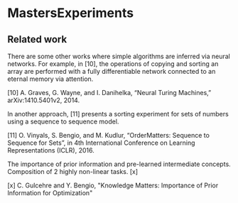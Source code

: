 # MastersExperiments

## Related work

There are some other works where simple algorithms are inferred via neural networks. For example, in [10], the operations of copying and sorting an array are performed with a fully differentiable network connected to an eternal memory via attention.

[10] A. Graves, G. Wayne, and I. Danihelka, “Neural Turing Machines,” arXiv:1410.5401v2, 2014.

In another approach, [11] presents a sorting experiment for sets of numbers using a sequence to sequence model.

[11] O. Vinyals, S. Bengio, and M. Kudlur, “OrderMatters: Sequence to Sequence for Sets”, in 4th International Conference
on Learning Representations (ICLR), 2016.

The importance of prior information and pre-learned intermediate concepts. Composition of 2 highly non-linear tasks. [x]

[x] C. Gulcehre and Y. Bengio, "Knowledge Matters: Importance of Prior Information for Optimization"